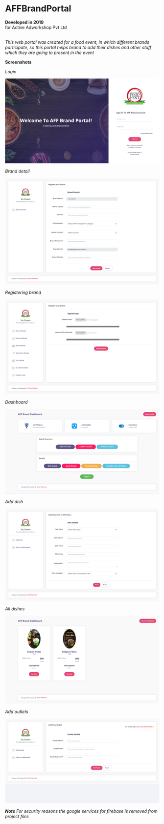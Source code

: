 # AFFBrandPortal

**Developed in 2019** <br />
for Active Adworkshop Pvt Ltd <br /><br />

*This web portal was created for a food event, in which different brands participate, so this portal helps brand to add their dishes and other stuff which they are going to present in the event*<br />

**Screenshots**

_Login_<br />

![Homepage](https://github.com/sahilachhava/AFFBrandPortal/blob/main/screenshots/login.png)<br />

_Brand detail_<br />

![Homepage](https://github.com/sahilachhava/AFFBrandPortal/blob/main/screenshots/detail.png)<br />

_Registering brand_<br />

![Homepage](https://github.com/sahilachhava/AFFBrandPortal/blob/main/screenshots/alldetail.png)<br />

_Dashboard_<br />

![Homepage](https://github.com/sahilachhava/AFFBrandPortal/blob/main/screenshots/dashboard.png)<br />

_Add dish_<br />

![Homepage](https://github.com/sahilachhava/AFFBrandPortal/blob/main/screenshots/dish.png)<br />

_All dishes_<br />

![Homepage](https://github.com/sahilachhava/AFFBrandPortal/blob/main/screenshots/dishes.png)<br />

_Add outlets_<br />

![Homepage](https://github.com/sahilachhava/AFFBrandPortal/blob/main/screenshots/outlet.png)<br />

_**Note** For security reasons the google services for firebase is removed from project files_